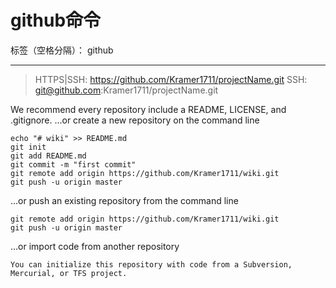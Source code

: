﻿# github命令

标签（空格分隔）： github

---
> HTTPS|SSH:  https://github.com/Kramer1711/projectName.git
>SSH: git@github.com:Kramer1711/projectName.git

We recommend every repository include a README, LICENSE, and .gitignore.
…or create a new repository on the command line
```
echo "# wiki" >> README.md
git init
git add README.md
git commit -m "first commit"
git remote add origin https://github.com/Kramer1711/wiki.git
git push -u origin master
```
…or push an existing repository from the command line

```
git remote add origin https://github.com/Kramer1711/wiki.git
git push -u origin master
```

…or import code from another repository

```
You can initialize this repository with code from a Subversion, Mercurial, or TFS project.
```


